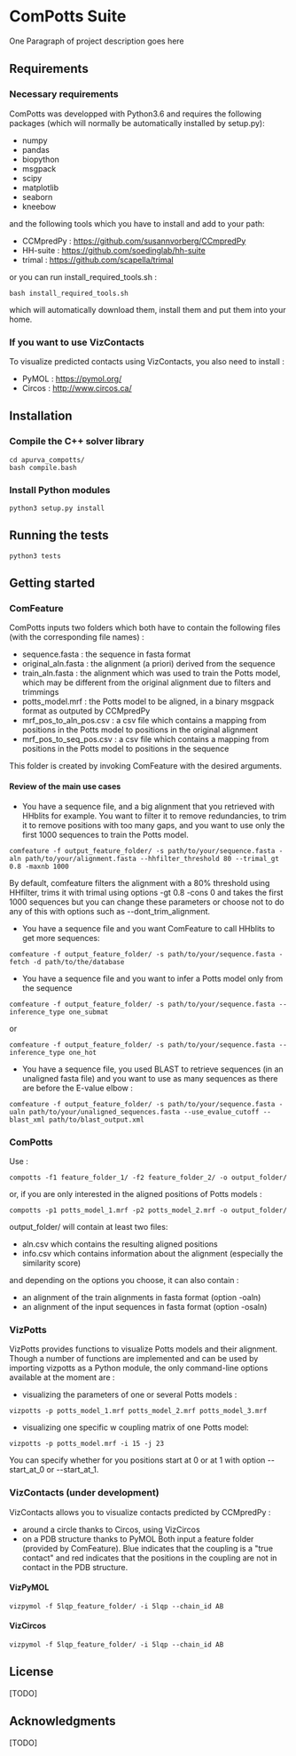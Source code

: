 # ComPotts Suite

One Paragraph of project description goes here


## Requirements

### Necessary requirements
ComPotts was developped with Python3.6 and requires the following packages (which will normally be automatically installed by setup.py):
* numpy
* pandas
* biopython
* msgpack
* scipy
* matplotlib
* seaborn
* kneebow

and the following tools which you have to install and add to your path:
* CCMpredPy : https://github.com/susannvorberg/CCmpredPy
* HH-suite : https://github.com/soedinglab/hh-suite
* trimal : https://github.com/scapella/trimal

or you can run install_required_tools.sh :
```
bash install_required_tools.sh
```

which will automatically download them, install them and put them into your home.


### If you want to use VizContacts
To visualize predicted contacts using VizContacts, you also need to install :
* PyMOL : https://pymol.org/
* Circos : http://www.circos.ca/

## Installation

### Compile the C++ solver library

```
cd apurva_compotts/
bash compile.bash
```

### Install Python modules

```
python3 setup.py install
```

## Running the tests

```
python3 tests
```


## Getting started

### ComFeature
ComPotts inputs two folders which both have to contain the following files (with the corresponding file names) :
* sequence.fasta : the sequence in fasta format
* original_aln.fasta : the alignment (a priori) derived from the sequence 
* train_aln.fasta : the alignment which was used to train the Potts model, which may be different from the original alignment due to filters and trimmings
* potts_model.mrf : the Potts model to be aligned, in a binary msgpack format as outputed by CCMpredPy
* mrf_pos_to_aln_pos.csv : a csv file which contains a mapping from positions in the Potts model to positions in the original alignment
* mrf_pos_to_seq_pos.csv : a csv file which contains a mapping from positions in the Potts model to positions in the sequence

This folder is created by invoking ComFeature with the desired arguments.


#### Review of the main use cases

* You have a sequence file, and a big alignment that you retrieved with HHblits for example. You want to filter it to remove redundancies, to trim it to remove positions with too many gaps, and you want to use only the first 1000 sequences to train the Potts model.
```
comfeature -f output_feature_folder/ -s path/to/your/sequence.fasta -aln path/to/your/alignment.fasta --hhfilter_threshold 80 --trimal_gt 0.8 -maxnb 1000
```
By default, comfeature filters the alignment with a 80% threshold using HHfilter, trims it with trimal using options -gt 0.8 -cons 0 and takes the first 1000 sequences but you can change these parameters or choose not to do any of this with options such as --dont_trim_alignment.

* You have a sequence file and you want ComFeature to call HHblits to get more sequences:
```
comfeature -f output_feature_folder/ -s path/to/your/sequence.fasta -fetch -d path/to/the/database
```

* You have a sequence file and you want to infer a Potts model only from the sequence
```
comfeature -f output_feature_folder/ -s path/to/your/sequence.fasta --inference_type one_submat
```

or
```
comfeature -f output_feature_folder/ -s path/to/your/sequence.fasta --inference_type one_hot
```

* You have a sequence file, you used BLAST to retrieve sequences (in an unaligned fasta file) and you want to use as many sequences as there are before the E-value elbow :
```
comfeature -f output_feature_folder/ -s path/to/your/sequence.fasta -ualn path/to/your/unaligned_sequences.fasta --use_evalue_cutoff --blast_xml path/to/blast_output.xml
```


### ComPotts

Use :
```
compotts -f1 feature_folder_1/ -f2 feature_folder_2/ -o output_folder/
```

or, if you are only interested in the aligned positions of Potts models :
```
compotts -p1 potts_model_1.mrf -p2 potts_model_2.mrf -o output_folder/
```

output_folder/ will contain at least two files:
* aln.csv which contains the resulting aligned positions
* info.csv which contains information about the alignment (especially the similarity score)

and depending on the options you choose, it can also contain :
* an alignment of the train alignments in fasta format (option -oaln)
* an alignment of the input sequences in fasta format (option -osaln)


### VizPotts
VizPotts provides functions to visualize Potts models and their alignment. Though a number of functions are implemented and can be used by importing vizpotts as a Python module, the only command-line options available at the moment are :
* visualizing the parameters of one or several Potts models :
```
vizpotts -p potts_model_1.mrf potts_model_2.mrf potts_model_3.mrf
```
* visualizing one specific w coupling matrix of one Potts model:
```
vizpotts -p potts_model.mrf -i 15 -j 23 
```
You can specify whether for you positions start at 0 or at 1 with option --start_at_0 or --start_at_1. 


### VizContacts (under development)
VizContacts allows you to visualize contacts predicted by CCMpredPy :
* around a circle thanks to Circos, using VizCircos
* on a PDB structure thanks to PyMOL
Both input a feature folder (provided by ComFeature). Blue indicates that the coupling is a "true contact" and red indicates that the positions in the coupling are not in contact in the PDB structure.

#### VizPyMOL

```
vizpymol -f 5lqp_feature_folder/ -i 5lqp --chain_id AB
```


#### VizCircos
```
vizpymol -f 5lqp_feature_folder/ -i 5lqp --chain_id AB
```

## License

[TODO]

## Acknowledgments

[TODO]

